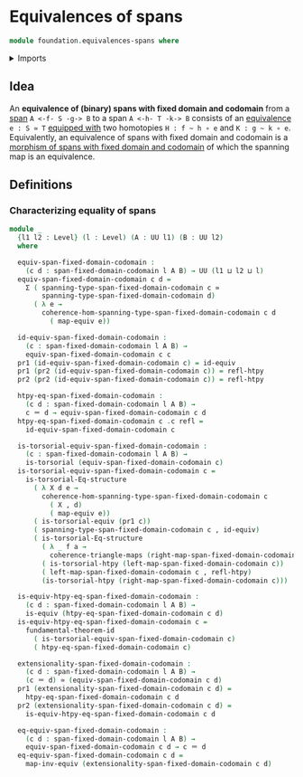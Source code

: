 # Equivalences of spans

```agda
module foundation.equivalences-spans where
```

<details><summary>Imports</summary>

```agda
open import foundation.dependent-pair-types
open import foundation.fundamental-theorem-of-identity-types
open import foundation.homotopy-induction
open import foundation.morphisms-spans
open import foundation.spans
open import foundation.structure-identity-principle
open import foundation.univalence
open import foundation.universe-levels

open import foundation-core.commuting-triangles-of-maps
open import foundation-core.equivalences
open import foundation-core.function-types
open import foundation-core.homotopies
open import foundation-core.identity-types
open import foundation-core.torsorial-type-families
```

</details>

## Idea

An **equivalence of (binary) spans with fixed domain and codomain** from a
[span](foundation.spans.md) `A <-f- S -g-> B` to a span `A <-h- T -k-> B`
consists of an [equivalence](foundation-core.equivalences.md) `e : S ≃ T`
[equipped with](foundation.structure.md) two homotopies `H : f ~ h ∘ e` and
`K : g ~ k ∘ e`. Equivalently, an equivalence of spans with fixed domain and
codomain is a
[morphism of spans with fixed domain and codomain](foundation.morphisms-spans.md)
of which the spanning map is an equivalence.

## Definitions

### Characterizing equality of spans

```agda
module _
  {l1 l2 : Level} (l : Level) (A : UU l1) (B : UU l2)
  where

  equiv-span-fixed-domain-codomain :
    (c d : span-fixed-domain-codomain l A B) → UU (l1 ⊔ l2 ⊔ l)
  equiv-span-fixed-domain-codomain c d =
    Σ ( spanning-type-span-fixed-domain-codomain c ≃
        spanning-type-span-fixed-domain-codomain d)
      ( λ e →
        coherence-hom-spanning-type-span-fixed-domain-codomain c d
          ( map-equiv e))

  id-equiv-span-fixed-domain-codomain :
    (c : span-fixed-domain-codomain l A B) →
    equiv-span-fixed-domain-codomain c c
  pr1 (id-equiv-span-fixed-domain-codomain c) = id-equiv
  pr1 (pr2 (id-equiv-span-fixed-domain-codomain c)) = refl-htpy
  pr2 (pr2 (id-equiv-span-fixed-domain-codomain c)) = refl-htpy

  htpy-eq-span-fixed-domain-codomain :
    (c d : span-fixed-domain-codomain l A B) →
    c ＝ d → equiv-span-fixed-domain-codomain c d
  htpy-eq-span-fixed-domain-codomain c .c refl =
    id-equiv-span-fixed-domain-codomain c

  is-torsorial-equiv-span-fixed-domain-codomain :
    (c : span-fixed-domain-codomain l A B) →
    is-torsorial (equiv-span-fixed-domain-codomain c)
  is-torsorial-equiv-span-fixed-domain-codomain c =
    is-torsorial-Eq-structure
      ( λ X d e →
        coherence-hom-spanning-type-span-fixed-domain-codomain c
          ( X , d)
          ( map-equiv e))
      ( is-torsorial-equiv (pr1 c))
      ( spanning-type-span-fixed-domain-codomain c , id-equiv)
      ( is-torsorial-Eq-structure
        ( λ _ f a →
          coherence-triangle-maps (right-map-span-fixed-domain-codomain c) f id)
        ( is-torsorial-htpy (left-map-span-fixed-domain-codomain c))
        ( left-map-span-fixed-domain-codomain c , refl-htpy)
        (is-torsorial-htpy (right-map-span-fixed-domain-codomain c)))

  is-equiv-htpy-eq-span-fixed-domain-codomain :
    (c d : span-fixed-domain-codomain l A B) →
    is-equiv (htpy-eq-span-fixed-domain-codomain c d)
  is-equiv-htpy-eq-span-fixed-domain-codomain c =
    fundamental-theorem-id
      ( is-torsorial-equiv-span-fixed-domain-codomain c)
      ( htpy-eq-span-fixed-domain-codomain c)

  extensionality-span-fixed-domain-codomain :
    (c d : span-fixed-domain-codomain l A B) →
    (c ＝ d) ≃ (equiv-span-fixed-domain-codomain c d)
  pr1 (extensionality-span-fixed-domain-codomain c d) =
    htpy-eq-span-fixed-domain-codomain c d
  pr2 (extensionality-span-fixed-domain-codomain c d) =
    is-equiv-htpy-eq-span-fixed-domain-codomain c d

  eq-equiv-span-fixed-domain-codomain :
    (c d : span-fixed-domain-codomain l A B) →
    equiv-span-fixed-domain-codomain c d → c ＝ d
  eq-equiv-span-fixed-domain-codomain c d =
    map-inv-equiv (extensionality-span-fixed-domain-codomain c d)
```
